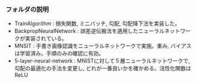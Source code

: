 ### フォルダの説明  
* TrainAlgorithm : 損失関数, ミニバッチ, 勾配, 勾配降下法を実装した。  
* BackpropNeuralNetwork : 誤差逆伝搬法を適用したニューラルネットワークが実装されている。 
* MNSIT : 手書き画像認識をニューラルネットワークで実施。重み, バイアスは学習済み。手順のみの確認に有効。  
* 5-layer-neural-network : MNISTに対して５層ニューラルネットワークで, 勾配の最適化の手法を変更し, どれが一番良いかを確かめる。活性化関数はReLU   
